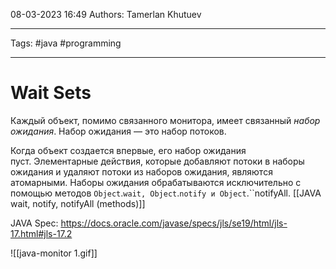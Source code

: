 08-03-2023
16:49
Authors: Tamerlan Khutuev
***
Tags: #java #programming 
***
# Wait Sets
Каждый объект, помимо связанного монитора, имеет связанный _набор ожидания_. Набор ожидания — это набор потоков.

Когда объект создается впервые, его набор ожидания пуст. Элементарные действия, которые добавляют потоки в наборы ожидания и удаляют потоки из наборов ожидания, являются атомарными. Наборы ожидания обрабатываются исключительно с помощью методов `Object`.``wait, Object``.``notify и Object``.``notifyAll.
[[JAVA wait, notify, notifyAll (methods)]]

JAVA Spec: https://docs.oracle.com/javase/specs/jls/se19/html/jls-17.html#jls-17.2

![[java-monitor 1.gif]]
